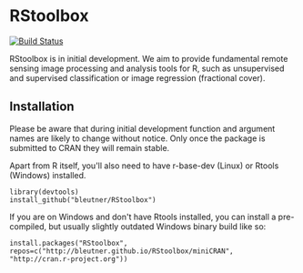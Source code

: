 # RStoolbox

[![Build Status](https://travis-ci.org/bleutner/RStoolbox.svg)](https://travis-ci.org/bleutner/RStoolbox)

RStoolbox is in initial development. We aim to provide fundamental remote sensing image processing and 
analysis tools for R, such as unsupervised and supervised classification or image regression (fractional cover).

## Installation
Please be aware that during initial development function and argument names are likely to change without notice.
Only once the package is submitted to CRAN they will remain stable.

Apart from R itself, you'll also need to have r-base-dev (Linux) or Rtools (Windows) installed.

    library(devtools)
    install_github("bleutner/RStoolbox")
    
If you are on Windows and don't have Rtools installed, you can install a  pre-compiled, but usually slightly outdated Windows binary build like so:

	install.packages("RStoolbox", repos=c("http://bleutner.github.io/RStoolbox/miniCRAN", "http://cran.r-project.org"))     